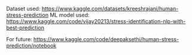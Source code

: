 Dataset used: https://www.kaggle.com/datasets/kreeshrajani/human-stress-prediction
ML model used: https://www.kaggle.com/code/vijay20213/stress-identification-nlp-with-best-prediction

For future: https://www.kaggle.com/code/deepaksethi/human-stress-prediction/notebook
